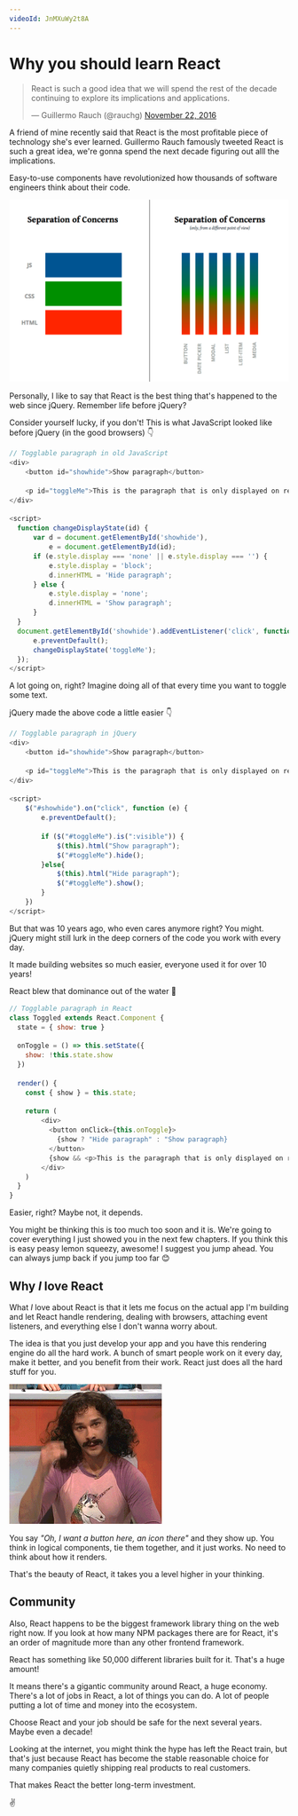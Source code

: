 ```yaml
---
videoId: JnMXuWy2t8A
---
```


# Why you should learn React

<blockquote class="twitter-tweet" data-lang="en"><p lang="en" dir="ltr">React is such a good idea that we will spend the rest of the decade continuing to explore its implications and applications.</p>&mdash; Guillermo Rauch (@rauchg) <a href="https://twitter.com/rauchg/status/801005961334943744?ref_src=twsrc%5Etfw">November 22, 2016</a></blockquote>

A friend of mine recently said that React is the most profitable piece of technology she's ever learned. Guillermo Rauch famously tweeted React is such a great idea, we're gonna spend the next decade figuring out alll the implications.

Easy-to-use components have revolutionized how thousands of software engineers think about their code.

![Old vs. new separation of concerns](./img/separation-of-concerns.png)

Personally, I like to say that React is the best thing that's happened to the web since jQuery. Remember life before jQuery?

Consider yourself lucky, if you don't! This is what JavaScript looked like before jQuery (in the good browsers) 👇

```javascript
// Togglable paragraph in old JavaScript
<div>
	<button id="showhide">Show paragraph</button>
	        
	<p id="toggleMe">This is the paragraph that is only displayed on request.</p>
</div>

<script>
  function changeDisplayState(id) {
      var d = document.getElementById('showhide'),
          e = document.getElementById(id);
      if (e.style.display === 'none' || e.style.display === '') {
          e.style.display = 'block';
          d.innerHTML = 'Hide paragraph';
      } else {
          e.style.display = 'none';
          d.innerHTML = 'Show paragraph';
      }
  }
  document.getElementById('showhide').addEventListener('click', function (e) {
      e.preventDefault();
      changeDisplayState('toggleMe');
  });
</script>
```

A lot going on, right? Imagine doing all of that every time you want to toggle some text.

jQuery made the above code a little easier 👇

```javascript
// Togglable paragraph in jQuery
<div>
	<button id="showhide">Show paragraph</button>
	        
	<p id="toggleMe">This is the paragraph that is only displayed on request.</p>
</div>

<script>
	$("#showhide").on("click", function (e) {
		e.preventDefault();
		
		if ($("#toggleMe").is(":visible")) {
			$(this).html("Show paragraph");
			$("#toggleMe").hide();
		}else{
			$(this).html("Hide paragraph");
			$("#toggleMe").show();
		}
	})
</script>
```

But that was 10 years ago, who even cares anymore right? You might. jQuery might still lurk in the deep corners of the code you work with every day. 

It made building websites so much easier, everyone used it for over 10 years!

React blew that dominance out of the water 💪

```javascript
// Togglable paragraph in React
class Toggled extends React.Component {
  state = { show: true }

  onToggle = () => this.setState({
    show: !this.state.show
  })

  render() {
    const { show } = this.state;
    
    return (
	    <div>
	      <button onClick={this.onToggle}>
	        {show ? "Hide paragraph" : "Show paragraph}
	      </button>
	      {show && <p>This is the paragraph that is only displayed on request.</p>}
	    </div>
	)
  }
}
```

Easier, right? Maybe not, it depends.

You might be thinking this is too much too soon and it is. We're going to cover everything I just showed you in the next few chapters. If you think this is easy peasy lemon squeezy, awesome! I suggest you jump ahead. You can always jump back if you jump too far  😊

## Why *I* love React

What *I* love about React is that it lets me focus on the actual app I'm building and let React handle rendering, dealing with browsers, attaching event listeners, and everything else I don't wanna worry about.

The idea is that you just develop your app and you have this rendering engine do all the hard work. A bunch of smart people work on it every day, make it better, and you benefit from their work. React just does all the hard stuff for you.

![](./img/magic.gif)

You say *"Oh, I want a button here, an icon there"* and they show up. You think in logical components, tie them together, and it just works. No need to think about how it renders.

That's the beauty of React, it takes you a level higher in your thinking.

## Community

Also, React happens to be the biggest framework library thing on the web right now. If you look at how many NPM packages there are for React, it's an order of magnitude more than any other frontend framework.

React has something like 50,000 different libraries built for it. That's a huge amount!

It means there's a gigantic community around React, a huge economy. There's a lot of jobs in React, a lot of things you can do. A lot of people putting a lot of time and money into the ecosystem.

Choose React and your job should be safe for the next several years. Maybe even a decade!

Looking at the internet, you might think the hype has left the React train, but that's just because React has become the stable reasonable choice for many companies quietly shipping real products to real customers.

That makes React the better long-term investment.

✌️